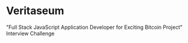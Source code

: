 # Veritaseum
"Full Stack JavaScript Application Developer for Exciting Bitcoin Project" Interview Challenge
